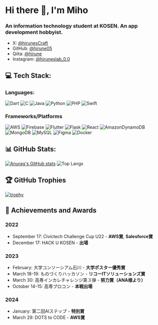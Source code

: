 # Hi there 👋, I'm Miho
### An information technology student at KOSEN. An app development hobbyist.

- X: [@hirunesCraft](https://twitter.com/xjapanofficial?lang=ja)
- GitHub: [@hirune05](https://github.com/hirune05/)
- Qiita: [@hirune](https://qiita.com/hirune)
- Instagram: [@hiruneslab_0.0](https://www.instagram.com/hiruneslab_0.0/)

## 💻 Tech Stack:
### Languages:
![Dart](https://img.shields.io/badge/dart-%230175C2.svg?style=for-the-badge&logo=dart&logoColor=white) ![C](https://img.shields.io/badge/c-%2300599C.svg?style=for-the-badge&logo=c&logoColor=white) ![Java](https://img.shields.io/badge/java-%23ED8B00.svg?style=for-the-badge&logo=openjdk&logoColor=white) ![Python](https://img.shields.io/badge/python-3670A0?style=for-the-badge&logo=python&logoColor=ffdd54) ![PHP](https://img.shields.io/badge/php-%23777BB4.svg?style=for-the-badge&logo=php&logoColor=white) ![Swift](https://img.shields.io/badge/swift-F54A2A?style=for-the-badge&logo=swift&logoColor=white) 

### Frameworks/Platforms
![AWS](https://img.shields.io/badge/AWS-%23FF9900.svg?style=for-the-badge&logo=amazon-aws&logoColor=white) ![Firebase](https://img.shields.io/badge/firebase-%23039BE5.svg?style=for-the-badge&logo=firebase) ![Flutter](https://img.shields.io/badge/Flutter-%2302569B.svg?style=for-the-badge&logo=Flutter&logoColor=white) ![Flask](https://img.shields.io/badge/flask-%23000.svg?style=for-the-badge&logo=flask&logoColor=white) ![React](https://img.shields.io/badge/react-%2320232a.svg?style=for-the-badge&logo=react&logoColor=%2361DAFB) ![AmazonDynamoDB](https://img.shields.io/badge/Amazon%20DynamoDB-4053D6?style=for-the-badge&logo=Amazon%20DynamoDB&logoColor=white) ![MongoDB](https://img.shields.io/badge/MongoDB-%234ea94b.svg?style=for-the-badge&logo=mongodb&logoColor=white) ![MySQL](https://img.shields.io/badge/mysql-%2300000f.svg?style=for-the-badge&logo=mysql&logoColor=white) ![Figma](https://img.shields.io/badge/figma-%23F24E1E.svg?style=for-the-badge&logo=figma&logoColor=white) ![Docker](https://img.shields.io/badge/docker-%230db7ed.svg?style=for-the-badge&logo=docker&logoColor=white)

## 📊 GitHub Stats:
[![Anurag's GitHub stats](https://github-readme-stats.vercel.app/api?username=hirune05&count_private=true)](https://github.com/anuraghazra/github-readme-stats)
![Top Langs](https://github-readme-stats.vercel.app/api/top-langs/?username=hirune05&layout=compact)

## 🏆 GitHub Trophies
[![trophy](https://github-profile-trophy.vercel.app/?username=hirune05)](https://github.com/ryo-ma/github-profile-trophy)

## 🏅 Achievements and Awards
### 2022
- September 17: Civictech Challenge Cup U22 - **AWS賞**, **Salesforce賞**
- December 17: HACK U KOSEN - **出場**
### 2023
- February: 大学コンソーシアム石川 - **大学ポスター優秀賞**
- March 18-19: ものづくりハッカソン - **リコーITソリューションズ賞**
- March 30: 高専インカレチャレンジ第３弾 - **努力賞（ANA様より）**
- October 14-15: 高専プロコン - **本戦出場**
### 2024
- January: 第二回AIステップ - **特別賞**
- March 29: DOTS to CODE - **AWS賞**



